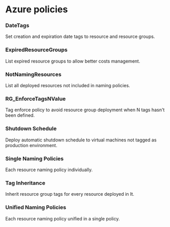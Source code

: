 # Azure policies
### DateTags
Set creation and expiration date tags to resource and resource groups.

### ExpiredResourceGroups
List expired resource groups to allow better costs management.

### NotNamingResources
List all deployed resources not included in naming policies.

### RG_EnforceTagsNValue
Tag enforce policy to avoid resource group deployment when N tags hasn't been defined.

### Shutdown Schedule
Deploy automatic shutdown schedule to virtual machines not tagged as production environment.

### Single Naming Policies
Each resource naming policy individually.

### Tag Inheritance
Inherit resource group tags for every resource deployed in It.

### Unified Naming Policies
Each resource naming policy unified in a single policy.
